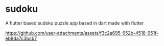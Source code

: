 # sudoku
A flutter based sudoku puzzle app based in dart made with flutter


https://github.com/user-attachments/assets/f3c2a695-652b-4518-951f-eb8da7c3bcb7
